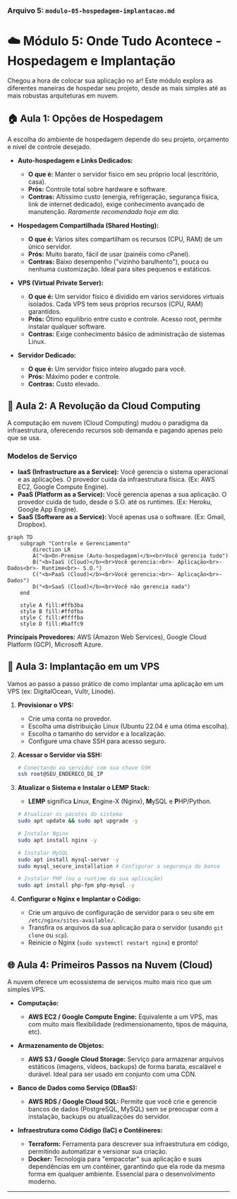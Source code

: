 ### **Arquivo 5: `modulo-05-hospedagem-implantacao.md`**

# ☁️ Módulo 5: Onde Tudo Acontece - Hospedagem e Implantação

Chegou a hora de colocar sua aplicação no ar! Este módulo explora as diferentes maneiras de hospedar seu projeto, desde as mais simples até as mais robustas arquiteturas em nuvem.

## 🏠 Aula 1: Opções de Hospedagem

A escolha do ambiente de hospedagem depende do seu projeto, orçamento e nível de controle desejado.

- **Auto-hospedagem e Links Dedicados:**
  - **O que é:** Manter o servidor físico em seu próprio local (escritório, casa).
  - **Prós:** Controle total sobre hardware e software.
  - **Contras:** Altíssimo custo (energia, refrigeração, segurança física, link de internet dedicado), exige conhecimento avançado de manutenção. *Raramente recomendado hoje em dia.*

- **Hospedagem Compartilhada (Shared Hosting):**
  - **O que é:** Vários sites compartilham os recursos (CPU, RAM) de um único servidor.
  - **Prós:** Muito barato, fácil de usar (painéis como cPanel).
  - **Contras:** Baixo desempenho ("vizinho barulhento"), pouca ou nenhuma customização. Ideal para sites pequenos e estáticos.

- **VPS (Virtual Private Server):**
  - **O que é:** Um servidor físico é dividido em vários servidores virtuais isolados. Cada VPS tem seus próprios recursos (CPU, RAM) garantidos.
  - **Prós:** Ótimo equilíbrio entre custo e controle. Acesso root, permite instalar qualquer software.
  - **Contras:** Exige conhecimento básico de administração de sistemas Linux.

- **Servidor Dedicado:**
  - **O que é:** Um servidor físico inteiro alugado para você.
  - **Prós:** Máximo poder e controle.
  - **Contras:** Custo elevado.

## 🚀 Aula 2: A Revolução da Cloud Computing

A computação em nuvem (Cloud Computing) mudou o paradigma da infraestrutura, oferecendo recursos sob demanda e pagando apenas pelo que se usa.

### Modelos de Serviço
- **IaaS (Infrastructure as a Service):** Você gerencia o sistema operacional e as aplicações. O provedor cuida da infraestrutura física. (Ex: AWS EC2, Google Compute Engine).
- **PaaS (Platform as a Service):** Você gerencia apenas a sua aplicação. O provedor cuida de tudo, desde o S.O. até os runtimes. (Ex: Heroku, Google App Engine).
- **SaaS (Software as a Service):** Você apenas usa o software. (Ex: Gmail, Dropbox).

```mermaid
graph TD
    subgraph "Controle e Gerenciamento"
        direction LR
        A("<b>On-Premise (Auto-hospedagem)</b><br>Você gerencia tudo")
        B("<b>IaaS (Cloud)</b><br>Você gerencia:<br>- Aplicação<br>- Dados<br>- Runtime<br>- S.O.")
        C("<b>PaaS (Cloud)</b><br>Você gerencia:<br>- Aplicação<br>- Dados")
        D("<b>SaaS (Cloud)</b><br>Você não gerencia nada")
    end

    style A fill:#ffb3ba
    style B fill:#ffdfba
    style C fill:#ffffba
    style D fill:#baffc9
````

**Principais Provedores:** AWS (Amazon Web Services), Google Cloud Platform (GCP), Microsoft Azure.

## 🔧 Aula 3: Implantação em um VPS

Vamos ao passo a passo prático de como implantar uma aplicação em um VPS (ex: DigitalOcean, Vultr, Linode).

1.  **Provisionar o VPS:**

      - Crie uma conta no provedor.
      - Escolha uma distribuição Linux (Ubuntu 22.04 é uma ótima escolha).
      - Escolha o tamanho do servidor e a localização.
      - Configure uma chave SSH para acesso seguro.

2.  **Acessar o Servidor via SSH:**

    ```bash
    # Conectando ao servidor com sua chave SSH
    ssh root@SEU_ENDERECO_DE_IP
    ```

3.  **Atualizar o Sistema e Instalar o LEMP Stack:**

      - **LEMP** significa **L**inux, **E**ngine-X (Nginx), **M**ySQL e **P**HP/Python.

    <!-- end list -->

    ```bash
    # Atualizar os pacotes do sistema
    sudo apt update && sudo apt upgrade -y

    # Instalar Nginx
    sudo apt install nginx -y

    # Instalar MySQL
    sudo apt install mysql-server -y
    sudo mysql_secure_installation # Configurar a segurança do banco

    # Instalar PHP (ou o runtime da sua aplicação)
    sudo apt install php-fpm php-mysql -y
    ```

4.  **Configurar o Nginx e Implantar o Código:**

      - Crie um arquivo de configuração de servidor para o seu site em `/etc/nginx/sites-available/`.
      - Transfira os arquivos da sua aplicação para o servidor (usando `git clone` ou `scp`).
      - Reinicie o Nginx (`sudo systemctl restart nginx`) e pronto\!

## 🌐 Aula 4: Primeiros Passos na Nuvem (Cloud)

A nuvem oferece um ecossistema de serviços muito mais rico que um simples VPS.

  - **Computação:**

      - **AWS EC2 / Google Compute Engine:** Equivalente a um VPS, mas com muito mais flexibilidade (redimensionamento, tipos de máquina, etc).

  - **Armazenamento de Objetos:**

      - **AWS S3 / Google Cloud Storage:** Serviço para armazenar arquivos estáticos (imagens, vídeos, backups) de forma barata, escalável e durável. Ideal para ser usado em conjunto com uma CDN.

  - **Banco de Dados como Serviço (DBaaS):**

      - **AWS RDS / Google Cloud SQL:** Permite que você crie e gerencie bancos de dados (PostgreSQL, MySQL) sem se preocupar com a instalação, backups ou atualizações do servidor.

  - **Infraestrutura como Código (IaC) e Contêineres:**

      - **Terraform:** Ferramenta para descrever sua infraestrutura em código, permitindo automatizar e versionar sua criação.
      - **Docker:** Tecnologia para "empacotar" sua aplicação e suas dependências em um contêiner, garantindo que ela rode da mesma forma em qualquer ambiente. Essencial para o desenvolvimento moderno.

-----
